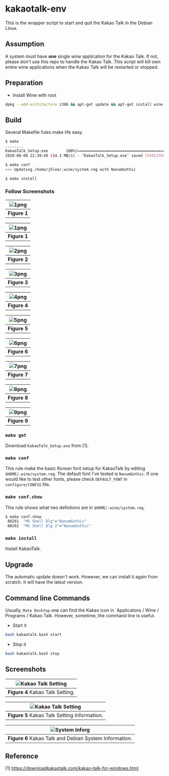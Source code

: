 # kakaotalk-env

This is the wrapper script to start and quit the Kakao Talk in the Debian Linux.

## Assumption

A system must have **one** single wine application for the Kakao Talk. If not, please don't use this repo to handle the Kakao Talk. This script will kill own entire wine applications when the Kakao Talk will be restarted or stopped.

## Preparation

* Install Wine with root

```bash
dpkg --add-architecture i386 && apt-get update && apt-get install wine wine32 winbind
```

## Build

Several Makefile fules make life easy.

```bash
$ make
........
KakaoTalk_Setup.exe        100%[=======================================>]  52.46M  17.0MB/s    in 3.7s
2020-08-08 22:39:49 (14.3 MB/s) - ‘KakaoTalk_Setup.exe’ saved [55013760/55013760]

$ make conf
>>> Updating /home/jhlee/.wine/system.reg with NanumGothic

$ make install

```

### Follow Screenshots

|![1png](images/1.png)|
| :---: |
|**Figure 1** |

|![1png](images/1.png)|
| :---: |
|**Figure 1** |

|![2png](images/2.png)|
| :---: |
|**Figure 2** |

|![3png](images/3.png)|
| :---: |
|**Figure 3** |

|![4png](images/4.png)|
| :---: |
|**Figure 4** |

|![5png](images/5.png)|
| :---: |
|**Figure 5** |

|![6png](images/6.png)|
| :---: |
|**Figure 6** |

|![7png](images/7.png)|
| :---: |
|**Figure 7** |

|![8png](images/8.png)|
| :---: |
|**Figure 8** |

|![9png](images/9.png)|
| :---: |
|**Figure 9** |

### `make get`

Download `KakaoTalk_Setup.exe` from [1].

### `make conf`

This rule make the basic Korean font setup for KakaoTalk by editing `$HOME/.wine/system.reg`. The default font I've tested is `NanumGothic`. If one would like to test other fonts, please check `DEFAULT_FONT` in `configure/CONFIG` file.

### `make conf.show`

This rule shows what two defintions are in `$HOME/.wine/system.reg`.

```bash
$ make conf.show
 88261  "MS Shell Dlg"="NanumGothic"
 88262  "MS Shell Dlg 2"="NanumGothic"
```

### `make install`

Install KakaoTalk.

## Upgrade

The automatic update doesn't work. However, we can install it again from scratch. It will have the latest version.

## Command line Commands

Usually, `Mate Desktop` one can find the Kakao icon in `Applicatons / Wine / Programs / Kakao Talk. However, sometime, the command line is useful.

* Start it

```bash
bash kakaotalk.bash start
```

* Stop it

```bash
bash kakaotalk.bash stop
```

## Screenshots

|![Kakao Talk Setting](pictures/settings.png)|
| :---: |
|**Figure 4** Kakao Talk Setting. |

|![Kakao Talk Setting](pictures/settings_info.png)|
| :---: |
|**Figure 5** Kakao Talk Setting Information. |

|![System Inforg](pictures/system_info.png)|
| :---: |
|**Figure 6** Kakao Talk and Debian System Information. |

## Reference

[1] <https://downloadkakaotalk.com/kakao-talk-for-windows.html>

